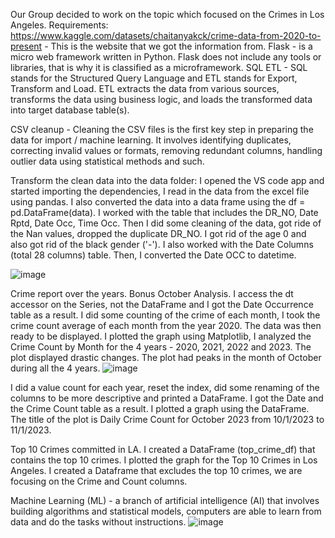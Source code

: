 Our Group decided to work on the topic which focused on the Crimes in Los Angeles. 
Requirements:
https://www.kaggle.com/datasets/chaitanyakck/crime-data-from-2020-to-present - This is the website that we got the information from. 
Flask - is a micro web framework written in Python. Flask does not include any tools or libraries, that is why it is classified as a microframework. 
SQL ETL - SQL stands for the Structured Query Language and ETL stands for Export, Transform and Load. ETL extracts the data from various sources, transforms the data using business logic, and loads the transformed data into target database table(s). 

CSV cleanup - Cleaning the CSV files is the first key step in preparing the data for import / machine learning. It involves identifying duplicates, correcting invalid values or formats, removing redundant columns, handling outlier data using statistical methods and such.

Transform the clean data into the data folder:
I opened the VS code app and started importing the dependencies, 
I read in the data from the excel file using pandas. 
I also converted the data into a data frame using the df = pd.DataFrame(data). 
I worked with the table that includes the DR_NO, Date Rptd, Date Occ, Time Occ. 
Then I did some cleaning of the data, got ride of the Nan values, dropped the duplicate DR_NO. 
I got rid of the age 0 and also got rid of the black gender ('-'). 
I also worked with the Date Columns (total 28 columns) table. 
Then, I converted the Date OCC to datetime. 


![image](https://github.com/ktennant5378/Group-project-3/assets/153492014/6276ebcb-52a3-4eb7-b662-609ecf4a3850)



Crime report over the years. Bonus October Analysis.
I access the dt accessor on the Series, not the DataFrame and I got the Date Occurrence table as a result.
I did some counting of the crime of each month, I took the crime count average of each month from the year 2020. The data was then ready to be displayed. 
I plotted the graph using Matplotlib, I analyzed the Crime Count by Month for the 4 years - 2020, 2021, 2022 and 2023. The plot displayed drastic changes. The plot had peaks in the month of October during all the 4 years. 
![image](https://github.com/ktennant5378/Group-project-3/assets/153463563/8ffd768f-ec03-42c1-930d-f5cb72475f8d)

I did a value count for each year, reset the index, did some renaming of the columns to be more descriptive and printed a DataFrame. I got the Date and the Crime Count table as a result. I plotted a graph using the DataFrame. The title of the plot is Daily Crime Count for October 2023 from 10/1/2023 to 11/1/2023. 

Top 10 Crimes committed in LA. 
I created a DataFrame (top_crime_df) that contains the top 10 crimes. 
I plotted the graph for the Top 10 Crimes in Los Angeles. 
I created a Dataframe that excludes the top 10 crimes, we are focusing on the Crime and Count columns. 

Machine Learning (ML) - a branch of artificial intelligence (AI) that involves building algorithms and statistical models, computers are able to learn from data and do the tasks without instructions. 
![image](https://github.com/ktennant5378/Group-project-3/assets/153463563/1532e9d2-5051-4d86-bc97-4b3e8b272be4)
